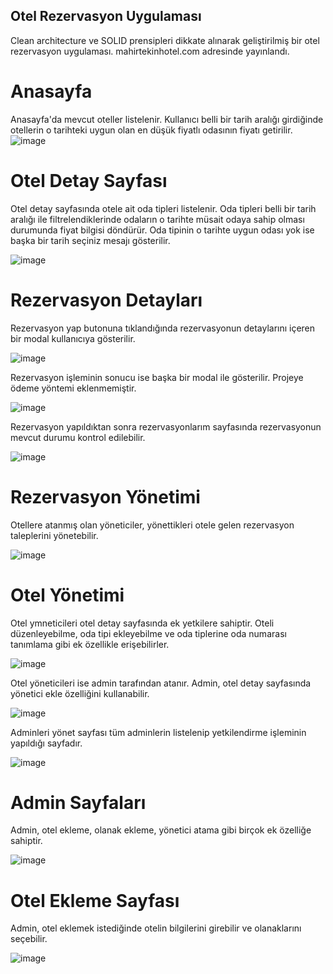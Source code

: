 ## Otel Rezervasyon Uygulaması

Clean architecture ve SOLID prensipleri dikkate alınarak geliştirilmiş bir otel rezervasyon uygulaması. 
mahirtekinhotel.com adresinde yayınlandı.

# Anasayfa
Anasayfa'da mevcut oteller listelenir. Kullanıcı belli bir tarih aralığı girdiğinde otellerin o tarihteki uygun olan en düşük fiyatlı odasının fiyatı getirilir.
![image](https://github.com/user-attachments/assets/cc31bd57-0895-4feb-a882-8e26c295531d)



# Otel Detay Sayfası

Otel detay sayfasında otele ait oda tipleri listelenir. Oda tipleri belli bir tarih aralığı ile filtrelendiklerinde odaların o tarihte müsait odaya sahip olması durumunda fiyat bilgisi döndürür.
Oda tipinin o tarihte uygun odası yok ise başka bir tarih seçiniz mesajı gösterilir.

![image](https://github.com/user-attachments/assets/e4738d2f-e671-42ca-8c38-0f782d25e1a4)

# Rezervasyon Detayları

Rezervasyon yap butonuna tıklandığında rezervasyonun detaylarını içeren bir modal kullanıcıya gösterilir. 

![image](https://github.com/user-attachments/assets/c9e3d497-b073-440b-a00f-205246bcba02)

Rezervasyon işleminin sonucu ise başka bir modal ile gösterilir. Projeye ödeme yöntemi eklenmemiştir.

![image](https://github.com/user-attachments/assets/20d916b4-7276-4ef8-b4dd-b05c984a2b4e)

Rezervasyon yapıldıktan sonra rezervasyonlarım sayfasında rezervasyonun mevcut durumu kontrol edilebilir.

![image](https://github.com/user-attachments/assets/1a5cb405-67d7-415c-99ba-78cdc800a9db)

# Rezervasyon Yönetimi
Otellere atanmış olan yöneticiler, yönettikleri otele gelen rezervasyon taleplerini yönetebilir.

![image](https://github.com/user-attachments/assets/97f16280-5856-4598-96d6-4c27f01e51d4)

# Otel Yönetimi

Otel ymneticileri otel detay sayfasında ek yetkilere sahiptir. Oteli düzenleyebilme, oda tipi ekleyebilme ve oda tiplerine oda numarası tanımlama gibi ek özellikle erişebilirler.

![image](https://github.com/user-attachments/assets/79f92316-4de9-493f-b1a8-996a37506021)

Otel yöneticileri ise admin tarafından atanır. Admin, otel detay sayfasında yönetici ekle özelliğini kullanabilir.

![image](https://github.com/user-attachments/assets/557b18d6-c652-4b89-b44f-aaa561cd8b73)

Adminleri yönet sayfası tüm adminlerin listelenip yetkilendirme işleminin yapıldığı sayfadır.

![image](https://github.com/user-attachments/assets/c7190041-60ac-4ea6-8316-19d25fc3f15c)

# Admin Sayfaları

Admin, otel ekleme, olanak ekleme, yönetici atama gibi birçok ek özelliğe sahiptir. 

![image](https://github.com/user-attachments/assets/588f5f85-6368-4732-9baf-24c0e7d2a67e)

# Otel Ekleme Sayfası

Admin, otel eklemek istediğinde otelin bilgilerini girebilir ve olanaklarını seçebilir.

![image](https://github.com/user-attachments/assets/fb508cef-2050-4c08-b339-606059dcae52)














